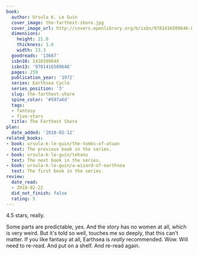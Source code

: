```yaml
---
book:
  author: Ursula K. Le Guin
  cover_image: the-farthest-shore.jpg
  cover_image_url: http://covers.openlibrary.org/b/isbn/9781416509646-L.jpg
  dimensions:
    height: 21.0
    thickness: 1.6
    width: 13.3
  goodreads: '13667'
  isbn10: 141650964X
  isbn13: '9781416509646'
  pages: 259
  publication_year: '1972'
  series: Earthsea Cycle
  series_position: '3'
  slug: the-farthest-shore
  spine_color: '#597a6d'
  tags:
  - fantasy
  - five-stars
  title: The Farthest Shore
plan:
  date_added: '2018-02-12'
related_books:
- book: ursula-k-le-guin/the-tombs-of-atuan
  text: The previous book in the series.
- book: ursula-k-le-guin/tehanu
  text: The next book in the series.
- book: ursula-k-le-guin/a-wizard-of-earthsea
  text: The first book in the series.
review:
  date_read:
  - 2018-02-22
  did_not_finish: false
  rating: 5
---
```


4.5 stars, really.

Some parts are predictable, yes. And the story has no women at all, which is very weird. But it's told so well, touches me so deeply, that this can't matter. If you like fantasy at all, Earthsea is *really* recommended. Wow. Will need to re-read. And put on a shelf. And re-read again.
